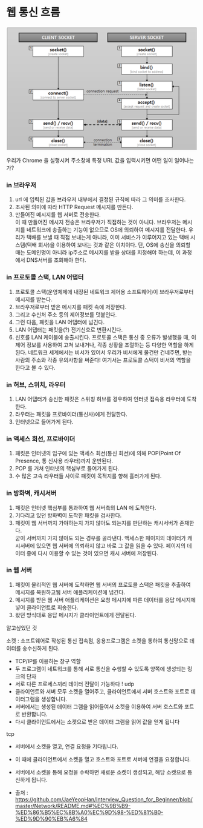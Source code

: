 # 웹 통신 흐름
  

![main_img](./img/main_img.png)


  
우리가 Chrome 을 실행시켜 주소창에 특정 URL 값을 입력시키면 어떤 일이 일어나는가?

### in 브라우저
   1. url 에 입력된 값을 브라우저 내부에서 결정된 규칙에 따라 그 의미를 조사한다.
   2. 조사된 의미에 따라 HTTP Request 메시지를 만든다.
   3. 만들어진 메시지를 웹 서버로 전송한다. <br>
이 때 만들어진 메시지 전송은 브라우저가 직접하는 것이 아니다. 브라우저는 메시지를 네트워크에 송출하는 기능이 없으므로 OS에 의뢰하여 메시지를 전달한다. 우리가 택배를 보낼 때 직접 보내는게 아니라, 이미 서비스가 이루어지고 있는 택배 시스템(택배 회사)을 이용하여 보내는 것과 같은 이치이다. 단, OS에 송신을 의뢰할 때는 도메인명이 아니라 ip주소로 메시지를 받을 상대를 지정해야 하는데, 이 과정에서 DNS서버를 조회해야 한다.


### in 프로토콜 스택, LAN 어댑터

   1. 프로토콜 스택(운영체제에 내장된 네트워크 제어용 소프트웨어)이 브라우저로부터 메시지를 받는다.
   2. 브라우저로부터 받은 메시지를 패킷 속에 저장한다.
   3. 그리고 수신처 주소 등의 제어정보를 덧붙인다.
   4. 그런 다음, 패킷을 LAN 어댑터에 넘긴다.
   5. LAN 어댑터는 패킷을(?) 전기신호로 변환시킨다.
   6. 신호를 LAN 케이블에 송출시킨다.
프로토콜 스택은 통신 중 오류가 발생했을 때, 이 제어 정보를 사용하여 고쳐 보내거나, 각종 상황을 조절하는 등 다양한 역할을 하게 된다. 네트워크 세계에서는 비서가 있어서 우리가 비서에게 물건만 건네주면, 받는 사람의 주소와 각종 유의사항을 써준다! 여기서는 프로토콜 스택이 비서의 역할을 한다고 볼 수 있다.


### in 허브, 스위치, 라우터
   1. LAN 어댑터가 송신한 패킷은 스위칭 허브를 경우하여 인터넷 접속용 라우터에 도착한다.
   2. 라우터는 패킷을 프로바이더(통신사)에게 전달한다.
   3. 인터넷으로 들어가게 된다.

### in 액세스 회선, 프로바이더
   1. 패킷은 인터넷의 입구에 있는 액세스 회선(통신 회선)에 의해 POP(Point Of Presence, 통 신사용 라우터)까지 운반된다.
   2. POP 를 거쳐 인터넷의 핵심부로 들어가게 된다.
   3. 수 많은 고속 라우터들 사이로 패킷이 목적지를 향해 흘러가게 된다.

### in 방화벽, 캐시서버
   1. 패킷은 인터넷 핵심부를 통과하여 웹 서버측의 LAN 에 도착한다.
   2. 기다리고 있던 방화벽이 도착한 패킷을 검사한다.
   3. 패킷이 웹 서버까지 가야하는지 가지 않아도 되는지를 판단하는 캐시서버가 존재한다. <br>
굳이 서버까지 가지 않아도 되는 경우를 골라낸다. 액세스한 페이지의 데이터가 캐시서버에 있으면 웹 서버에 의뢰하지 않고 바로 그 값을 읽을 수 있다. 페이지의 데이터 중에 다시 이용할 수 있는 것이 있으면 캐시 서버에 저장된다.


### in 웹 서버
   1. 패킷이 물리적인 웹 서버에 도착하면 웹 서버의 프로토콜 스택은 패킷을 추출하여 메시지를 복원하고웹 서버 애플리케이션에 넘긴다.
   2. 메시지를 받은 웹 서버 애플리케이션은 요청 메시지에 따른 데이터를 응답 메시지에 넣어 클라이언트로 회송한다.
   3. 왔던 방식대로 응답 메시지가 클라이언트에게 전달된다.





알고싶었던 것

 소켓 : 소프트웨어로 작성된 통신 접속점, 응용프로그램은 소켓을 통하여 통신망으로 데이터를 송수신하게 된다.
   - TCP/IP를 이용하는 창구 역할
   - 두 프로그램이 네트워크를 통해 서로 통신을 수행할 수 있도록 양쪽에 생성되는 링크의 단자
   -  서로 다른 프로세스끼리 데이터 전달이 가능하다 !
udp
   - 클라이언트와 서버 모두 소켓을 열어주고, 클라이언트에서 서버 호스트와 포트로 데이터그램을 생성합니다.
   - 서버에서는 생성된 데이터 그램을 읽어들여서 소켓을 이용하여 서버 호스트와 포트로 반환합니다.
   - 다시 클라이언트에서는 소켓으로 받은 데이터 그램을 읽어 값을 얻게 됩니다

tcp
   - 서버에서 소켓을 열고, 연결 요청을 기다립니다.
   - 이 때에 클라이언트에서 소켓을 열고 호스트와 포트로 서버에 연결을 요청합니다.
   - 서버에서 소켓을 통해 요청을 수락하면 새로운 소켓이 생성되고, 해당 소켓으로 통신하게 됩니다.

   - 출처 : https://github.com/JaeYeopHan/Interview_Question_for_Beginner/blob/master/Network/README.md#%EC%9B%B9-%ED%86%B5%EC%8B%A0%EC%9D%98-%ED%81%B0-%ED%9D%90%EB%A6%84